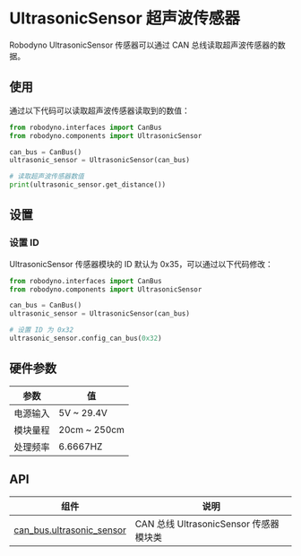 # UltrasonicSensor 超声波传感器

Robodyno UltrasonicSensor 传感器可以通过 CAN 总线读取超声波传感器的数据。

## 使用

通过以下代码可以读取超声波传感器读取到的数值：

```python
from robodyno.interfaces import CanBus
from robodyno.components import UltrasonicSensor

can_bus = CanBus()
ultrasonic_sensor = UltrasonicSensor(can_bus)

# 读取超声波传感器数值
print(ultrasonic_sensor.get_distance())
```

## 设置

### 设置 ID

UltrasonicSensor 传感器模块的 ID 默认为 0x35，可以通过以下代码修改：

```python
from robodyno.interfaces import CanBus
from robodyno.components import UltrasonicSensor

can_bus = CanBus()
ultrasonic_sensor = UltrasonicSensor(can_bus)

# 设置 ID 为 0x32
ultrasonic_sensor.config_can_bus(0x32)
```


## 硬件参数

| 参数       | 值                         |
| ---------- | --------------------------|
| 电源输入    | 5V ~ 29.4V                 |
| 模块量程    | 20cm ~ 250cm               |
| 处理频率    | 6.6667HZ                   |

## API

| 组件                                                                    | 说明                      |
| ----------------------------------------------------------------------- | ------------------------- |
| [can_bus.ultrasonic_sensor](../../../references/components/can_bus/ultrasonic_sensor) | CAN 总线 UltrasonicSensor 传感器模块类 |
